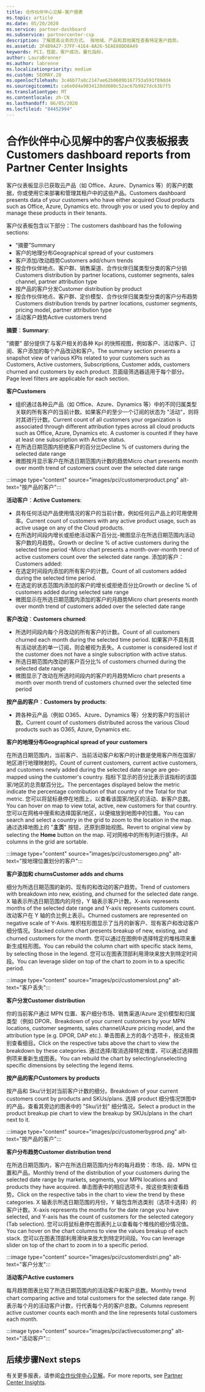 ```yaml
---
title: 合作伙伴中心见解-客户报表
ms.topic: article
ms.date: 05/20/2020
ms.service: partner-dashboard
ms.subservice: partnercenter-csp
description: 了解提高业务的方式。 按地域、产品和其他属性查看特定客户趋势。
ms.assetid: 2F4B9A27-37FF-41E4-8A26-5EAE88DD8A49
keywords: PCI，性能，客户成功，量化指标，
author: LauraBrenner
ms.author: labrenne
ms.localizationpriority: medium
ms.custom: SEOMAY.20
ms.openlocfilehash: 3c46b77a8c2147ae62b0609b167753a591f89dd4
ms.sourcegitcommit: ca6e0d4a9034120dd600c52ac67b9927dc63b7f5
ms.translationtype: MT
ms.contentlocale: zh-CN
ms.lasthandoff: 06/05/2020
ms.locfileid: "84452994"
---
```

# <a name="customers-dashboard-reports-from-partner-center-insights"></a><span data-ttu-id="6c8c0-105">合作伙伴中心见解中的客户仪表板报表</span><span class="sxs-lookup"><span data-stu-id="6c8c0-105">Customers dashboard reports from Partner Center Insights</span></span>

<span data-ttu-id="6c8c0-106">客户仪表板显示已获取云产品（如 Office、Azure、Dynamics 等）的客户的数据，你或使用它来部署和管理其租户中的这些产品。</span><span class="sxs-lookup"><span data-stu-id="6c8c0-106">Customers dashboard presents data of your customers who have either acquired Cloud products such as Office, Azure, Dynamics etc. through you or used you to deploy and manage these products in their tenants.</span></span> 
 
<span data-ttu-id="6c8c0-107">客户仪表板包含以下部分：</span><span class="sxs-lookup"><span data-stu-id="6c8c0-107">The customers dashboard has the following sections:</span></span> 

- <span data-ttu-id="6c8c0-108">“摘要”</span><span class="sxs-lookup"><span data-stu-id="6c8c0-108">Summary</span></span>  
- <span data-ttu-id="6c8c0-109">客户的地理分布</span><span class="sxs-lookup"><span data-stu-id="6c8c0-109">Geographical spread of your customers</span></span> 
- <span data-ttu-id="6c8c0-110">客户添加/改动趋势</span><span class="sxs-lookup"><span data-stu-id="6c8c0-110">Customers add/churn trends</span></span> 
- <span data-ttu-id="6c8c0-111">按合作伙伴地点、客户群、销售渠道、合作伙伴归属类型分类的客户分销</span><span class="sxs-lookup"><span data-stu-id="6c8c0-111">Customers distribution by partner locations, customer segments, sales channel, partner attribution type</span></span> 
- <span data-ttu-id="6c8c0-112">按产品的客户分发</span><span class="sxs-lookup"><span data-stu-id="6c8c0-112">Customer distribution by product</span></span> 
- <span data-ttu-id="6c8c0-113">按合作伙伴地点、客户群、定价模型、合作伙伴归属类型分类的客户分布趋势</span><span class="sxs-lookup"><span data-stu-id="6c8c0-113">Customers distribution trends by partner locations, customer segments, pricing model, partner attribution type</span></span> 
- <span data-ttu-id="6c8c0-114">活动客户趋势</span><span class="sxs-lookup"><span data-stu-id="6c8c0-114">Active customers trend</span></span> 

<span data-ttu-id="6c8c0-115">**摘要**：</span><span class="sxs-lookup"><span data-stu-id="6c8c0-115">**Summary**:</span></span>

<span data-ttu-id="6c8c0-116">"摘要" 部分提供了与客户相关的各种 Kpi 的快照视图，例如客户、活动客户、订阅、客户添加的每个产品改动和客户。</span><span class="sxs-lookup"><span data-stu-id="6c8c0-116">The summary section presents a snapshot view of various KPIs related to your customers such as Customers, Active customers, Subscriptions, Customer adds, customers churned and customers by each product.</span></span> <span data-ttu-id="6c8c0-117">页面级筛选器适用于每个部分。</span><span class="sxs-lookup"><span data-stu-id="6c8c0-117">Page level filters are applicable for each section.</span></span>

<span data-ttu-id="6c8c0-118">**客户**</span><span class="sxs-lookup"><span data-stu-id="6c8c0-118">**Customers**</span></span>

- <span data-ttu-id="6c8c0-119">组织通过各种云产品（如 Office、Azure、Dynamics 等）中的不同归属类型关联的所有客户的当前计数。如果客户的至少一个订阅的状态为 "活动"，则将对其进行计数。</span><span class="sxs-lookup"><span data-stu-id="6c8c0-119">Current count of all customers your organization is associated through different attribution types across all cloud products such as Office, Azure, Dynamics etc. A customer is counted if they have at least one subscription with Active status.</span></span>  
- <span data-ttu-id="6c8c0-120">在所选日期范围内拒绝客户的百分比</span><span class="sxs-lookup"><span data-stu-id="6c8c0-120">Decline % of customers during the selected date range</span></span> 
- <span data-ttu-id="6c8c0-121">微图按月显示客户在所选日期范围内计数的趋势</span><span class="sxs-lookup"><span data-stu-id="6c8c0-121">Micro chart presents month over month trend of customers count over the selected date range</span></span>

:::image type="content" source="images/pci/customerproduct.png" alt-text="按产品的客户":::

<span data-ttu-id="6c8c0-123">**活动客户**：</span><span class="sxs-lookup"><span data-stu-id="6c8c0-123">**Active Customers**:</span></span>

- <span data-ttu-id="6c8c0-124">具有任何活动产品使用情况的客户的当前计数，例如任何云产品上的可用使用率。</span><span class="sxs-lookup"><span data-stu-id="6c8c0-124">Current count of customers with any active product usage, such as active usage on any of the Cloud products.</span></span> 
- <span data-ttu-id="6c8c0-125">在所选时间段内增长或拒绝活动客户百分比-微图显示在所选日期范围内活动客户数的月趋势。</span><span class="sxs-lookup"><span data-stu-id="6c8c0-125">Growth or decline % of active customers during the selected time period -Micro chart presents a month-over-month trend of active customers count over the selected date range.</span></span>
<span data-ttu-id="6c8c0-126">添加的客户：</span><span class="sxs-lookup"><span data-stu-id="6c8c0-126">Customers added:</span></span>
- <span data-ttu-id="6c8c0-127">在选定时间段内添加的所有客户的计数。</span><span class="sxs-lookup"><span data-stu-id="6c8c0-127">Count of all customers added during the selected time period.</span></span>
- <span data-ttu-id="6c8c0-128">在选定的状态范围内添加的客户的增长或拒绝百分比</span><span class="sxs-lookup"><span data-stu-id="6c8c0-128">Growth or decline % of customers added during selected sate range</span></span> 
- <span data-ttu-id="6c8c0-129">微图显示在所选日期范围内添加的客户的月趋势</span><span class="sxs-lookup"><span data-stu-id="6c8c0-129">Micro chart presents month over month trend of customers added over the selected date range</span></span> 

<span data-ttu-id="6c8c0-130">**客户改动**：</span><span class="sxs-lookup"><span data-stu-id="6c8c0-130">**Customers churned**:</span></span>
- <span data-ttu-id="6c8c0-131">所选时间段内每个月改动的所有客户的计数。</span><span class="sxs-lookup"><span data-stu-id="6c8c0-131">Count of all customers churned each month during the selected time period.</span></span> <span data-ttu-id="6c8c0-132">如果客户不具有具有活动状态的单一订阅，则会被视为丢失。</span><span class="sxs-lookup"><span data-stu-id="6c8c0-132">A customer is considered lost if the customer does not have a single subscription with active status.</span></span> 
- <span data-ttu-id="6c8c0-133">所选日期范围内改动的客户百分比</span><span class="sxs-lookup"><span data-stu-id="6c8c0-133">% of customers churned during the selected date range</span></span> 
- <span data-ttu-id="6c8c0-134">微图显示了改动在所选时间段内的客户的月趋势</span><span class="sxs-lookup"><span data-stu-id="6c8c0-134">Micro chart presents a month over month trend of customers churned over the selected time period</span></span> 
 
<span data-ttu-id="6c8c0-135">**按产品的客户**：</span><span class="sxs-lookup"><span data-stu-id="6c8c0-135">**Customers by products**:</span></span>
- <span data-ttu-id="6c8c0-136">跨各种云产品（例如 O365、Azure、Dynamics 等）分发的客户的当前计数。</span><span class="sxs-lookup"><span data-stu-id="6c8c0-136">Current count of customers distributed across the various Cloud products such as O365, Azure, Dynamics etc.</span></span>  

<span data-ttu-id="6c8c0-137">**客户的地理分布**</span><span class="sxs-lookup"><span data-stu-id="6c8c0-137">**Geographical spread of your customers**</span></span>

<span data-ttu-id="6c8c0-138">在所选日期范围内，当前客户、当前活动客户和客户的计数是使用客户所在国家/地区进行地理映射的。</span><span class="sxs-lookup"><span data-stu-id="6c8c0-138">Count of current customers, current active customers, and customers newly added during the selected date range are geo-mapped using the customer's country.</span></span> <span data-ttu-id="6c8c0-139">指标下显示的百分比表示该指标的该国家/地区的总贡献百分比。</span><span class="sxs-lookup"><span data-stu-id="6c8c0-139">The percentages displayed below the metric indicate the percentage contribution of that country of the Total for that metric.</span></span> <span data-ttu-id="6c8c0-140">您可以将鼠标悬停在地图上，以查看该国家/地区的活动、新客户总数。</span><span class="sxs-lookup"><span data-stu-id="6c8c0-140">You can hover on map to view total, active, new customers for that country.</span></span> <span data-ttu-id="6c8c0-141">您可以在网格中搜索和选择国家/地区，以便缩放到地图中的位置。</span><span class="sxs-lookup"><span data-stu-id="6c8c0-141">You can search and select a country in the grid to zoom to the location in the map.</span></span> <span data-ttu-id="6c8c0-142">通过选择地图上的 "**主页**" 按钮，还原到原始视图。</span><span class="sxs-lookup"><span data-stu-id="6c8c0-142">Revert to original view by selecting the **Home** button on the map.</span></span> <span data-ttu-id="6c8c0-143">可对网格中的所有列进行排序。</span><span class="sxs-lookup"><span data-stu-id="6c8c0-143">All columns in the grid are sortable.</span></span>  

:::image type="content" source="images/pci/customersgeo.png" alt-text="按地理位置划分的客户":::

<span data-ttu-id="6c8c0-145">**客户添加和 churns**</span><span class="sxs-lookup"><span data-stu-id="6c8c0-145">**Customer adds and churns**</span></span>

<span data-ttu-id="6c8c0-146">细分为所选日期范围的新的、现有的和改动的客户趋势。</span><span class="sxs-lookup"><span data-stu-id="6c8c0-146">Trend of customers with breakdown into new, existing, and churned for the selected date range.</span></span> <span data-ttu-id="6c8c0-147">X 轴表示所选日期范围内的月份，Y 轴表示客户计数。</span><span class="sxs-lookup"><span data-stu-id="6c8c0-147">X-axis represents months of the selected date range and Y-axis represents customers count.</span></span> <span data-ttu-id="6c8c0-148">改动客户在 Y 轴的负比例上表示。</span><span class="sxs-lookup"><span data-stu-id="6c8c0-148">Churned customers are represented on negative scale of Y-Axis.</span></span> <span data-ttu-id="6c8c0-149">堆积柱形图显示了当月的新客户、现有客户和改动客户细分情况。</span><span class="sxs-lookup"><span data-stu-id="6c8c0-149">Stacked column chart presents breakup of new, existing, and churned customers for the month.</span></span> <span data-ttu-id="6c8c0-150">您可以通过在图例中选择特定的堆栈项来重新生成柱形图。</span><span class="sxs-lookup"><span data-stu-id="6c8c0-150">You can rebuild the column chart with specific stack items, by selecting those in the legend.</span></span> <span data-ttu-id="6c8c0-151">您可以在图表顶部利用滑块来放大到特定时间段。</span><span class="sxs-lookup"><span data-stu-id="6c8c0-151">You can leverage slider on top of the chart to zoom in to a specific period.</span></span> 

:::image type="content" source="images/pci/customerslost.png" alt-text="客户丢失":::

<span data-ttu-id="6c8c0-153">**客户分发**</span><span class="sxs-lookup"><span data-stu-id="6c8c0-153">**Customer distribution**</span></span>

<span data-ttu-id="6c8c0-154">你的当前客户通过 MPN 位置、客户细分市场、销售渠道/Azure 定价模型和归属类型（例如 DPOR、</span><span class="sxs-lookup"><span data-stu-id="6c8c0-154">Breakdown of your current customers by your MPN locations, customer segments, sales channel/Azure pricing model, and the attribution type (e.g. DPOR, DAP etc.).</span></span> <span data-ttu-id="6c8c0-155">单击图表上方的各个选项卡，按这些类别查看细目。</span><span class="sxs-lookup"><span data-stu-id="6c8c0-155">Click on the respective tabs above the chart to view the breakdown by these categories.</span></span> <span data-ttu-id="6c8c0-156">通过选择/取消选择特定维度，可以通过选择图例项来重新生成图表。</span><span class="sxs-lookup"><span data-stu-id="6c8c0-156">You can rebuild the chart by selecting/unselecting specific dimensions by selecting the legend items.</span></span> 

<span data-ttu-id="6c8c0-157">**按产品的客户**</span><span class="sxs-lookup"><span data-stu-id="6c8c0-157">**Customers by products**</span></span>

<span data-ttu-id="6c8c0-158">按产品和 Sku/计划对当前客户计数的细分。</span><span class="sxs-lookup"><span data-stu-id="6c8c0-158">Breakdown of your current customers count by products and SKUs/plans.</span></span> <span data-ttu-id="6c8c0-159">选择 product 细分情况饼图中的产品，查看其旁边的图表中的 "Sku/计划" 细分情况。</span><span class="sxs-lookup"><span data-stu-id="6c8c0-159">Select a product in the product breakup pie chart to view the breakup by SKUs/plans in the chart next to it.</span></span>

:::image type="content" source="images/pci/customerbyprod.png" alt-text="按产品的客户":::

<span data-ttu-id="6c8c0-161">**客户分布趋势**</span><span class="sxs-lookup"><span data-stu-id="6c8c0-161">**Customer distribution trend**</span></span> 

<span data-ttu-id="6c8c0-162">在所选日期范围内，客户在所选日期范围内分布的每月趋势：市场、段、MPN 位置和产品。</span><span class="sxs-lookup"><span data-stu-id="6c8c0-162">Monthly trend of the distribution of your customers during the selected date range by markets, segments, your MPN locations and products they have acquired.</span></span> <span data-ttu-id="6c8c0-163">单击图表中的相应选项卡，按这些类别查看趋势。</span><span class="sxs-lookup"><span data-stu-id="6c8c0-163">Click on the respective tabs in the chart to view the trend by these categories.</span></span> <span data-ttu-id="6c8c0-164">X 轴表示所选日期范围的月份，Y 轴包含所选类别（选项卡选择）的客户计数。</span><span class="sxs-lookup"><span data-stu-id="6c8c0-164">X-axis represents the months for the date range you have selected, and Y-axis has the count of customers for the selected category (Tab selection).</span></span> <span data-ttu-id="6c8c0-165">您可以将鼠标悬停在图表列上以查看每个堆栈的细分情况值。</span><span class="sxs-lookup"><span data-stu-id="6c8c0-165">You can hover on the chart columns to view the values breakup of each stack.</span></span> <span data-ttu-id="6c8c0-166">您可以在图表顶部利用滑块来放大到特定时间段。</span><span class="sxs-lookup"><span data-stu-id="6c8c0-166">You can leverage slider on top of the chart to zoom in to a specific period.</span></span>   

:::image type="content" source="images/pci/customerdistri.png" alt-text="客户分发":::

<span data-ttu-id="6c8c0-168">**活动客户**</span><span class="sxs-lookup"><span data-stu-id="6c8c0-168">**Active customers**</span></span>

<span data-ttu-id="6c8c0-169">每月趋势图表比较了所选日期范围内的活动客户和客户总数。</span><span class="sxs-lookup"><span data-stu-id="6c8c0-169">Monthly trend chart comparing active and total customers for the selected date range.</span></span> <span data-ttu-id="6c8c0-170">列表示每个月的活动客户计数，行代表每个月的客户总数。</span><span class="sxs-lookup"><span data-stu-id="6c8c0-170">Columns represent active customer counts each month and the line represents total customers each month.</span></span> 

:::image type="content" source="images/pci/activecustomer.png" alt-text="活动客户":::

## <a name="next-steps"></a><span data-ttu-id="6c8c0-172">后续步骤</span><span class="sxs-lookup"><span data-stu-id="6c8c0-172">Next steps</span></span>

<span data-ttu-id="6c8c0-173">有关更多报表，请参阅[合作伙伴中心见解](partner-center-insights.md)。</span><span class="sxs-lookup"><span data-stu-id="6c8c0-173">For more reports, see [Partner Center Insights](partner-center-insights.md).</span></span>
